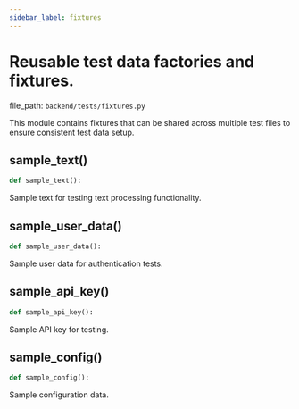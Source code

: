 ```yaml
---
sidebar_label: fixtures
---
```


# Reusable test data factories and fixtures.

  file_path: `backend/tests/fixtures.py`

This module contains fixtures that can be shared across multiple test files
to ensure consistent test data setup.

## sample_text()

```python
def sample_text():
```

Sample text for testing text processing functionality.

## sample_user_data()

```python
def sample_user_data():
```

Sample user data for authentication tests.

## sample_api_key()

```python
def sample_api_key():
```

Sample API key for testing.

## sample_config()

```python
def sample_config():
```

Sample configuration data.
